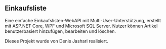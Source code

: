 ## Einkaufsliste

Eine einfache Einkaufslisten-WebAPI mit Multi-User-Unterstützung, erstellt mit ASP.NET Core, WPF und Microsoft SQL Server.
Nutzer können Artikel benutzerbasiert hinzufügen, bearbeiten und löschen. 

Dieses Projekt wurde von Denis Jashari realisiert.
